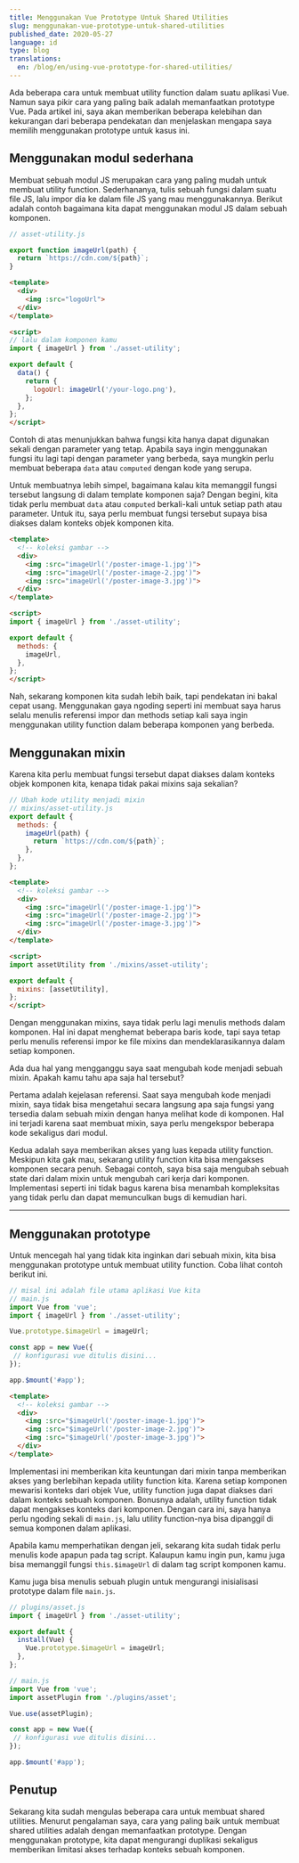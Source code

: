 ```yaml
---
title: Menggunakan Vue Prototype Untuk Shared Utilities
slug: menggunakan-vue-prototype-untuk-shared-utilities
published_date: 2020-05-27
language: id
type: blog
translations:
  en: /blog/en/using-vue-prototype-for-shared-utilities/
---
```


Ada beberapa cara untuk membuat utility function dalam suatu aplikasi Vue. Namun saya pikir cara yang paling baik adalah memanfaatkan prototype Vue. Pada artikel ini, saya akan memberikan beberapa kelebihan dan kekurangan dari beberapa pendekatan dan menjelaskan mengapa saya memilih menggunakan prototype untuk kasus ini.

## Menggunakan modul sederhana

Membuat sebuah modul JS merupakan cara yang paling mudah untuk membuat utility function. Sederhananya, tulis sebuah fungsi dalam suatu file JS, lalu impor dia ke dalam file JS yang mau menggunakannya. Berikut adalah contoh bagaimana kita dapat menggunakan modul JS dalam sebuah komponen.

``` js
// asset-utility.js

export function imageUrl(path) {
  return `https://cdn.com/${path}`;
}
```
``` html
<template>
  <div>
    <img :src="logoUrl">
  </div>
</template>

<script>
// lalu dalam komponen kamu
import { imageUrl } from './asset-utility';

export default {
  data() {
    return {
      logoUrl: imageUrl('/your-logo.png'),
    };
  },
};
</script>
```

Contoh di atas menunjukkan bahwa fungsi kita hanya dapat digunakan sekali dengan parameter yang tetap. Apabila saya ingin menggunakan fungsi itu lagi tapi dengan parameter yang berbeda, saya mungkin perlu membuat beberapa `data` atau `computed` dengan kode yang serupa.

Untuk membuatnya lebih simpel, bagaimana kalau kita memanggil fungsi tersebut langsung di dalam template komponen saja? Dengan begini, kita tidak perlu membuat `data` atau `computed` berkali-kali untuk setiap path atau parameter. Untuk itu, saya perlu membuat fungsi tersebut supaya bisa diakses dalam konteks objek komponen kita.

``` html
<template>
  <!-- koleksi gambar -->
  <div>
    <img :src="imageUrl('/poster-image-1.jpg')">
    <img :src="imageUrl('/poster-image-2.jpg')">
    <img :src="imageUrl('/poster-image-3.jpg')">
  </div>
</template>

<script>
import { imageUrl } from './asset-utility';

export default {
  methods: {
    imageUrl,
  },
};
</script>
```

Nah, sekarang komponen kita sudah lebih baik, tapi pendekatan ini bakal cepat usang. Menggunakan gaya ngoding seperti ini membuat saya harus selalu menulis referensi impor dan methods setiap kali saya ingin menggunakan utility function dalam beberapa komponen yang berbeda.

## Menggunakan mixin

Karena kita perlu membuat fungsi tersebut dapat diakses dalam konteks objek komponen kita, kenapa tidak pakai mixins saja sekalian?

``` js
// Ubah kode utility menjadi mixin
// mixins/asset-utility.js
export default {
  methods: {
    imageUrl(path) {
      return `https://cdn.com/${path}`;
    },
  },
};
```

``` html
<template>
  <!-- koleksi gambar -->
  <div>
    <img :src="imageUrl('/poster-image-1.jpg')">
    <img :src="imageUrl('/poster-image-2.jpg')">
    <img :src="imageUrl('/poster-image-3.jpg')">
  </div>
</template>

<script>
import assetUtility from './mixins/asset-utility';

export default {
  mixins: [assetUtility],
};
</script>
```

Dengan menggunakan mixins, saya tidak perlu lagi menulis methods dalam komponen. Hal ini dapat menghemat beberapa baris kode, tapi saya tetap perlu menulis referensi impor ke file mixins dan mendeklarasikannya dalam setiap komponen.

Ada dua hal yang mengganggu saya saat mengubah kode menjadi sebuah mixin. Apakah kamu tahu apa saja hal tersebut?

Pertama adalah kejelasan referensi. Saat saya mengubah kode menjadi mixin, saya tidak bisa mengetahui secara langsung apa saja fungsi yang tersedia dalam sebuah mixin dengan hanya melihat kode di komponen. Hal ini terjadi karena saat membuat mixin, saya perlu mengekspor beberapa kode sekaligus dari modul.

Kedua adalah saya memberikan akses yang luas kepada utility function. Meskipun kita gak mau, sekarang utility function kita bisa mengakses komponen secara penuh. Sebagai contoh, saya bisa saja mengubah sebuah state dari dalam mixin untuk mengubah cari kerja dari komponen. Implementasi seperti ini tidak bagus karena bisa menambah kompleksitas yang tidak perlu dan dapat memunculkan bugs di kemudian hari.

---

## Menggunakan prototype

Untuk mencegah hal yang tidak kita inginkan dari sebuah mixin, kita bisa menggunakan prototype untuk membuat utility function. Coba lihat contoh berikut ini.


``` js
// misal ini adalah file utama aplikasi Vue kita
// main.js
import Vue from 'vue';
import { imageUrl } from './asset-utility';

Vue.prototype.$imageUrl = imageUrl;

const app = new Vue({
 // konfigurasi vue ditulis disini...
});

app.$mount('#app');
```

``` html
<template>
  <!-- koleksi gambar -->
  <div>
    <img :src="$imageUrl('/poster-image-1.jpg')">
    <img :src="$imageUrl('/poster-image-2.jpg')">
    <img :src="$imageUrl('/poster-image-3.jpg')">
  </div>
</template>
```

Implementasi ini memberikan kita keuntungan dari mixin tanpa memberikan akses yang berlebihan kepada utility function kita. Karena setiap komponen mewarisi konteks dari objek Vue, utility function juga dapat diakses dari dalam konteks sebuah komponen. Bonusnya adalah, utility function tidak dapat mengakses konteks dari komponen. Dengan cara ini, saya hanya perlu ngoding sekali di `main.js`, lalu utility function-nya bisa dipanggil di semua komponen dalam aplikasi.

Apabila kamu memperhatikan dengan jeli, sekarang kita sudah tidak perlu menulis kode apapun pada tag script. Kalaupun kamu ingin pun, kamu juga bisa memanggil fungsi `this.$imageUrl` di dalam tag script komponen kamu.

Kamu juga bisa menulis sebuah plugin untuk mengurangi inisialisasi prototype dalam file `main.js`.

``` js
// plugins/asset.js
import { imageUrl } from './asset-utility';

export default {
  install(Vue) {
    Vue.prototype.$imageUrl = imageUrl;
  },
};

// main.js
import Vue from 'vue';
import assetPlugin from './plugins/asset';

Vue.use(assetPlugin);

const app = new Vue({
 // konfigurasi vue ditulis disini...
});

app.$mount('#app');
```

## Penutup

Sekarang kita sudah mengulas beberapa cara untuk membuat shared utilities. Menurut pengalaman saya, cara yang paling baik untuk membuat shared utilities adalah dengan memanfaatkan prototype. Dengan menggunakan prototype, kita dapat mengurangi duplikasi sekaligus memberikan limitasi akses terhadap konteks sebuah komponen.

